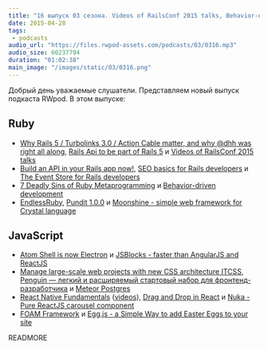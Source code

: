 ```yaml
---
title: "16 выпуск 03 сезона. Videos of RailsConf 2015 talks, Behavior-driven development, Electron, JSBlocks, ITCSS и прочее"
date: 2015-04-28
tags:
 - podcasts
audio_url: "https://files.rwpod-assets.com/podcasts/03/0316.mp3"
audio_size: 60237794
duration: "01:02:38"
main_image: "/images/static/03/0316.png"
---
```


Добрый день уважаемые слушатели. Представляем новый выпуск подкаста RWpod. В этом выпуске:

## Ruby

 - [Why Rails 5 / Turbolinks 3.0 / Action Cable matter, and why @dhh was right all along](https://www.amberbit.com/blog/2015/4/22/why-rails-5-turbolinks-3-action-cable-matter-and-why-dhh-was-right-all-along/), [Rails Api to be part of Rails 5](http://wyeworks.com/blog/2015/4/20/rails-api-is-going-to-be-included-in-rails-5/) и [Videos of RailsConf 2015 talks](https://gist.github.com/seapy/8bc4e8a667578de8dffb)
 - [Build an API in your Rails app now!](https://labs.kollegorna.se/blog/2015/04/build-an-api-now/), [SEO basics for Rails developers](https://www.amberbit.com/blog/2015/4/23/seo-basics-for-rails-developers/) и [The Event Store for Rails developers](http://blog.arkency.com/2015/04/the-event-store-for-rails-developers/)
 - [7 Deadly Sins of Ruby Metaprogramming](https://www.codeschool.com/blog/2015/04/24/7-deadly-sins-of-ruby-metaprogramming/) и [Behavior-driven development](https://semaphoreci.com/community/tutorials/behavior-driven-development)
 - [EndlessRuby](https://github.com/pasberth/EndlessRuby), [Pundit 1.0.0](https://github.com/elabs/pundit/blob/master/CHANGELOG.md) и [Moonshine - simple web framework for Crystal language](https://github.com/dhruvrajvanshi/Moonshine)

## JavaScript

 - [Atom Shell is now Electron](http://electron.atom.io/) и [JSBlocks - faster than AngularJS and ReactJS](http://jsblocks.com/)
 - [Manage large-scale web projects with new CSS architecture ITCSS](http://www.creativebloq.com/web-design/manage-large-scale-web-projects-new-css-architecture-itcss-41514731), [Penguin — легкий и расширяемый стартовый набор для фронтенд-разработчика](http://penguin.docs.bqws.io/) и [Meteor Postgres](http://www.meteorpostgres.com/)
 - [React Native Fundamentals](https://egghead.io/series/react-native-fundamentals) ([videos](http://www.ex.ua/view/89905005)), [Drag and Drop in React](http://blog.tryolabs.com/2015/04/21/drag-and-drop-in-react/) и [Nuka - Pure ReactJS carousel component](http://kenwheeler.github.io/nuka-carousel/)
 - [FOAM Framework](http://foam-framework.github.io/foam/) и [Egg.js - a Simple Way to add Easter Eggs to your site](http://thatmikeflynn.com/egg.js/)

READMORE

